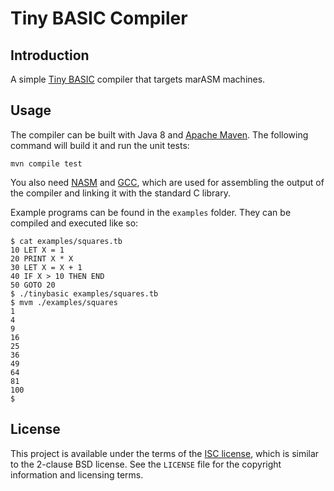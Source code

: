 Tiny BASIC Compiler
===================

Introduction
------------

A simple [Tiny BASIC][tinybasic] compiler that targets marASM machines.

Usage
-----

The compiler can be built with Java 8 and [Apache Maven][maven]. The following
command will build it and run the unit tests:

    mvn compile test

You also need [NASM][nasm] and [GCC][gcc], which are used for assembling the
output of the compiler and linking it with the standard C library.

Example programs can be found in the `examples` folder. They can be compiled and
executed like so:

    $ cat examples/squares.tb
    10 LET X = 1
    20 PRINT X * X
    30 LET X = X + 1
    40 IF X > 10 THEN END
    50 GOTO 20
    $ ./tinybasic examples/squares.tb 
    $ mvm ./examples/squares 
    1
    4
    9
    16
    25
    36
    49
    64
    81
    100
    $ 

License
-------

This project is available under the terms of the [ISC license][isc], which is
similar to the 2-clause BSD license. See the `LICENSE` file for the copyright
information and licensing terms.

[maven]: https://maven.apache.org/
[tinybasic]: https://en.wikipedia.org/wiki/Tiny_BASIC
[isc]: https://www.isc.org/software/license/
[gcc]: http://gcc.gnu.org/
[nasm]: http://www.nasm.us/
